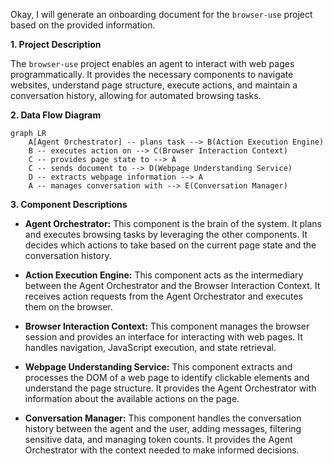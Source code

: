 Okay, I will generate an onboarding document for the `browser-use` project based on the provided information.

**1. Project Description**

The `browser-use` project enables an agent to interact with web pages programmatically. It provides the necessary components to navigate websites, understand page structure, execute actions, and maintain a conversation history, allowing for automated browsing tasks.

**2. Data Flow Diagram**

```mermaid
graph LR
    A[Agent Orchestrator] -- plans task --> B(Action Execution Engine)
    B -- executes action on --> C(Browser Interaction Context)
    C -- provides page state to --> A
    C -- sends document to --> D(Webpage Understanding Service)
    D -- extracts webpage information --> A
    A -- manages conversation with --> E(Conversation Manager)
```

**3. Component Descriptions**

*   **Agent Orchestrator:** This component is the brain of the system. It plans and executes browsing tasks by leveraging the other components. It decides which actions to take based on the current page state and the conversation history.

*   **Action Execution Engine:** This component acts as the intermediary between the Agent Orchestrator and the Browser Interaction Context. It receives action requests from the Agent Orchestrator and executes them on the browser.

*   **Browser Interaction Context:** This component manages the browser session and provides an interface for interacting with web pages. It handles navigation, JavaScript execution, and state retrieval.

*   **Webpage Understanding Service:** This component extracts and processes the DOM of a web page to identify clickable elements and understand the page structure. It provides the Agent Orchestrator with information about the available actions on the page.

*   **Conversation Manager:** This component handles the conversation history between the agent and the user, adding messages, filtering sensitive data, and managing token counts. It provides the Agent Orchestrator with the context needed to make informed decisions.